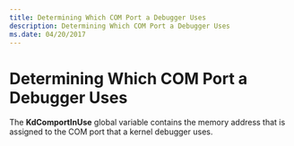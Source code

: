 ```yaml
---
title: Determining Which COM Port a Debugger Uses
description: Determining Which COM Port a Debugger Uses
ms.date: 04/20/2017
---
```


# Determining Which COM Port a Debugger Uses


The **KdComportInUse** global variable contains the memory address that is assigned to the COM port that a kernel debugger uses.

 

 




